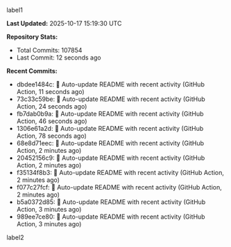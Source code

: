 
label1 
<!-- ACTIVITY_START -->
**Last Updated:** 2025-10-17 15:19:30 UTC

**Repository Stats:**
- Total Commits: 107854
- Last Commit: 12 seconds ago

**Recent Commits:**
- dbdee1484c: 🤖 Auto-update README with recent activity (GitHub Action, 11 seconds ago)
- 73c33c59be: 🤖 Auto-update README with recent activity (GitHub Action, 24 seconds ago)
- fb7dab0b9a: 🤖 Auto-update README with recent activity (GitHub Action, 46 seconds ago)
- 1306e61a2d: 🤖 Auto-update README with recent activity (GitHub Action, 78 seconds ago)
- 68e8d71eec: 🤖 Auto-update README with recent activity (GitHub Action, 2 minutes ago)
- 20452156c9: 🤖 Auto-update README with recent activity (GitHub Action, 2 minutes ago)
- f35134f8b3: 🤖 Auto-update README with recent activity (GitHub Action, 2 minutes ago)
- f077c27fcf: 🤖 Auto-update README with recent activity (GitHub Action, 2 minutes ago)
- b5a0372d85: 🤖 Auto-update README with recent activity (GitHub Action, 3 minutes ago)
- 989ee7ce80: 🤖 Auto-update README with recent activity (GitHub Action, 3 minutes ago)
<!-- ACTIVITY_END -->

label2
